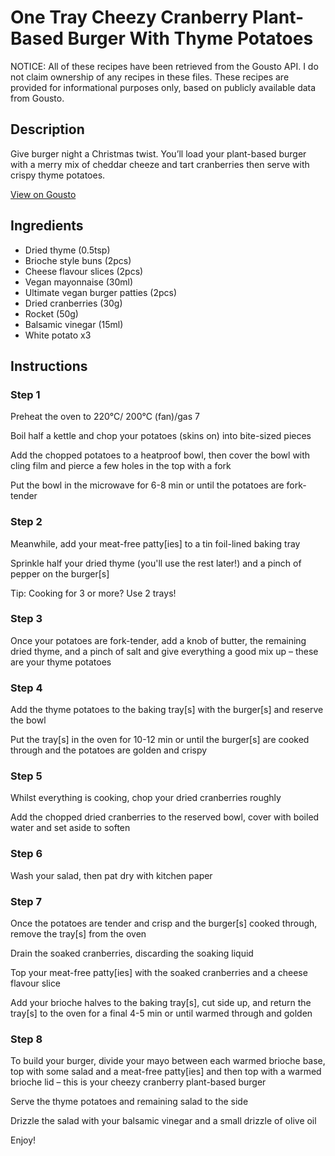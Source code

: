 # One Tray Cheezy Cranberry Plant-Based Burger With Thyme Potatoes

NOTICE: All of these recipes have been retrieved from the Gousto API. I do not claim ownership of any recipes in these files. These recipes are provided for informational purposes only, based on publicly available data from Gousto.

## Description

Give burger night a Christmas twist. You’ll load your plant-based burger with a merry mix of cheddar cheeze and tart cranberries then serve with crispy thyme potatoes. 


[View on Gousto](https://www.gousto.co.uk/recipes/cookbook/one-tray-cheezy-cranberry-plant-based-burger-with-thyme-potatoes)

## Ingredients

- Dried thyme (0.5tsp)
- Brioche style buns (2pcs)
- Cheese flavour slices (2pcs)
- Vegan mayonnaise (30ml)
- Ultimate vegan burger patties (2pcs)
- Dried cranberries (30g)
- Rocket (50g)
- Balsamic vinegar (15ml)
- White potato x3

## Instructions


### Step 1

Preheat the oven to 220°C/ 200°C (fan)/gas 7

Boil half a kettle and chop your potatoes (skins on) into bite-sized pieces

Add the chopped potatoes to a heatproof bowl, then cover the bowl with cling film and pierce a few holes in the top with a fork

Put the bowl in the microwave for 6-8 min or until the potatoes are fork-tender


### Step 2

Meanwhile, add your meat-free patty[ies] to a tin foil-lined baking tray

Sprinkle half your dried thyme (you'll use the rest later!) and a pinch of pepper on the burger[s]

Tip: Cooking for 3 or more? Use 2 trays!


### Step 3

Once your potatoes are fork-tender, add a knob of butter, the remaining dried thyme, and a pinch of salt and give everything a good mix up – these are your thyme potatoes


### Step 4

Add the thyme potatoes to the baking tray[s] with the burger[s] and reserve the bowl

Put the tray[s] in the oven for 10-12 min or until the burger[s] are cooked through and the potatoes are golden and crispy


### Step 5

Whilst everything is cooking, chop your dried cranberries roughly

Add the chopped dried cranberries to the reserved bowl, cover with boiled water and set aside to soften


### Step 6

Wash your salad, then pat dry with kitchen paper


### Step 7

Once the potatoes are tender and crisp and the burger[s] cooked through, remove the tray[s] from the oven

Drain the soaked cranberries, discarding the soaking liquid

Top your meat-free patty[ies] with the soaked cranberries and a cheese flavour slice

Add your brioche halves to the baking tray[s], cut side up, and return the tray[s] to the oven for a final 4-5 min or until warmed through and golden

### Step 8

To build your burger, divide your mayo between each warmed brioche base, top with some salad and a meat-free patty[ies] and then top with a warmed brioche lid – this is your cheezy cranberry plant-based burger

Serve the thyme potatoes and remaining salad to the side

Drizzle the salad with your balsamic vinegar and a small drizzle of olive oil

Enjoy!

